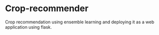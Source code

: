 # Crop-recommender
Crop recommendation using ensemble learning and deploying it as a web application using flask.
